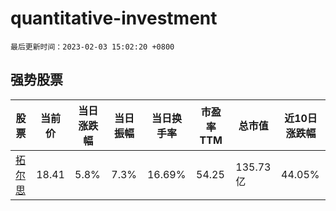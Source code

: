 # quantitative-investment

`最后更新时间：2023-02-03 15:02:20 +0800`

## 强势股票

|股票|当前价|当日涨跌幅|当日振幅|当日换手率|市盈率TTM|总市值|近10日涨跌幅|
|----|----|----|----|----|----|----|----|
|[拓尔思](https://xueqiu.com/S/SZ300229)|18.41|5.8%|7.3%|16.69%|54.25|135.73亿|44.05%|
